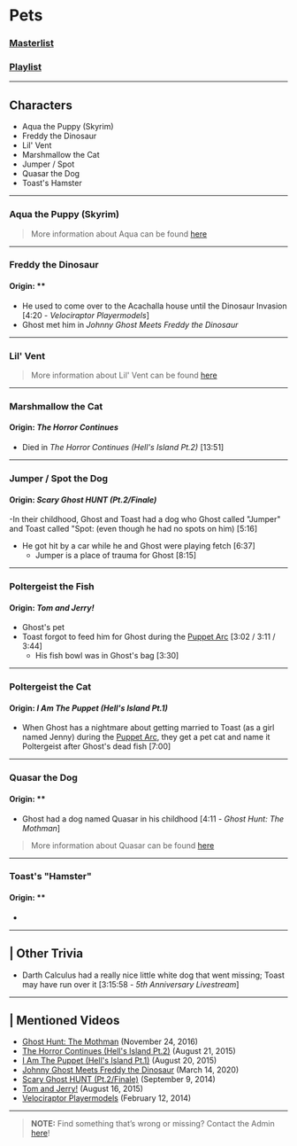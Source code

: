 # Pets
### [Masterlist]()
### [Playlist]()

----

## Characters
- Aqua the Puppy \(Skyrim)
- Freddy the Dinosaur
- Lil' Vent
- Marshmallow the Cat
- Jumper / Spot
- Quasar the Dog
- Toast's Hamster

----

### Aqua the Puppy \(Skyrim)
> More information about Aqua can be found [here](6.Series/Tale_Series/Skyrim_Tale.md)

----

### Freddy the Dinosaur
#### Origin: **
- He used to come over to the Acachalla house until the Dinosaur Invasion \[4:20 - *Velociraptor Playermodels*]
- Ghost met him in *Johnny Ghost Meets Freddy the Dinosaur*

----

### Lil' Vent
> More information about Lil' Vent can be found [here](6.Series/Tale_Series/Skyrim_Tale/html)

----

### Marshmallow the Cat
#### Origin: *The Horror Continues*
- Died in *The Horror Continues (Hell's Island Pt.2)* \[13:51]

----

### Jumper / Spot the Dog
#### Origin: *Scary Ghost HUNT (Pt.2/Finale)*
-In their childhood, Ghost and Toast had a dog who Ghost called "Jumper" and Toast called "Spot: \(even though he had no spots on him) \[5:16]
- He got hit by a car while he and Ghost were playing fetch \[6:37]
  - Jumper is a place of trauma for Ghost \[8:15]

----

### Poltergeist the Fish
#### Origin: *Tom and Jerry!*
- Ghost's pet
- Toast forgot to feed him for Ghost during the [Puppet Arc](4.World/Puppet_Arc.md) \[3:02 / 3:11 / 3:44]
  - His fish bowl was in Ghost's bag \[3:30]

----

### Poltergeist the Cat
#### Origin: *I Am The Puppet (Hell's Island Pt.1)*
- When Ghost has a nightmare about getting married to Toast \(as a girl named Jenny) during the [Puppet Arc](4.World/Puppet_Arc.md), they get a pet cat and name it Poltergeist after Ghost's dead fish \[7:00]

----

### Quasar the Dog
#### Origin: **
- Ghost had a dog named Quasar in his childhood \[4:11 - *Ghost Hunt: The Mothman*]
> More information about Quasar can be found [here](6.Series/Tale_Series/Skyrim_Tale.md)

----

### Toast's "Hamster"
#### Origin: **
- 

----

## | Other Trivia  
- Darth Calculus had a really nice little white dog that went missing; Toast may have run over it \[3:15:58 - *5th Anniversary Livestream*]

----

## | Mentioned Videos
- [Ghost Hunt: The Mothman](https://youtu.be/np-IMVWwpEs) \(November 24, 2016)
- [The Horror Continues (Hell's Island Pt.2)](https://youtu.be/YSmqZ0T6Enk) \(August 21, 2015)
- [I Am The Puppet (Hell's Island Pt.1)](https://youtu.be/NuONWZ-LDQ0) \(August 20, 2015)
- [Johnny Ghost Meets Freddy the Dinosaur](https://youtu.be/cNcfpGXRgYM) \(March 14, 2020)
- [Scary Ghost HUNT (Pt.2/Finale)](https://youtu.be/nNLNxjfItLU) \(September 9, 2014)
- [Tom and Jerry!](https://youtu.be/smvQjZ0wlg8) \(August 16, 2015)
- [Velociraptor Playermodels](https://youtu.be/BQk4sBDghZE) \(February 12, 2014)

----

> **NOTE:** Find something that’s wrong or missing? Contact the Admin [here](../chapter_2.md)!